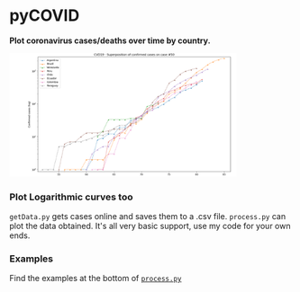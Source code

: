 # pyCOVID
**Plot coronavirus cases/deaths over time by country.**

[<img src="_assets/compare.png" width=80%>](process.py)

### Plot Logarithmic curves too
`getData.py` gets cases online and saves them to a .csv file. 
`process.py` can plot the data obtained. It's all very basic support, use my code for your own ends.

### Examples
Find the examples at the bottom of [`process.py`](process.py)
